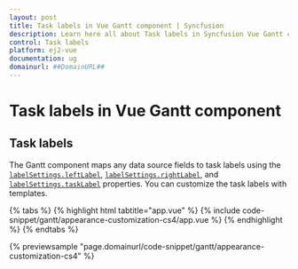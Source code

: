 ```yaml
---
layout: post
title: Task labels in Vue Gantt component | Syncfusion
description: Learn here all about Task labels in Syncfusion Vue Gantt component of Syncfusion Essential JS 2 and more.
control: Task labels
platform: ej2-vue
documentation: ug
domainurl: ##DomainURL##
---
```


# Task labels in Vue Gantt component

## Task labels

The Gantt component maps any data source fields to task labels using the [`labelSettings.leftLabel`](https://ej2.syncfusion.com/vue/documentation/api/gantt/labelSettings/#leftlabel), [`labelSettings.rightLabel`](https://ej2.syncfusion.com/vue/documentation/api/gantt/labelSettings/#rightlabel), and [`labelSettings.taskLabel`](https://ej2.syncfusion.com/vue/documentation/api/gantt/labelSettings/#tasklabel) properties. You can customize the task labels with templates.

{% tabs %}
{% highlight html tabtitle="app.vue" %}
{% include code-snippet/gantt/appearance-customization-cs4/app.vue %}
{% endhighlight %}
{% endtabs %}
        
{% previewsample "page.domainurl/code-snippet/gantt/appearance-customization-cs4" %}